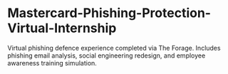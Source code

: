 # Mastercard-Phishing-Protection-Virtual-Internship
Virtual phishing defence experience completed via The Forage. Includes phishing email analysis, social engineering redesign, and employee awareness training simulation.

